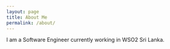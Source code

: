 ```yaml
---
layout: page
title: About Me
permalink: /about/
---
```


I am a Software Engineer currently working in WSO2 Sri Lanka.